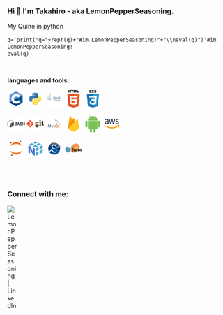 ### Hi :wave: I'm Takahiro - aka LemonPepperSeasoning.


My Quine in python
```
q='print("q="+repr(q)+"#im LemonPepperSeasoning!"+"\\neval(q)")'#im LemonPepperSeasoning!
eval(q)
```
<br/>

**languages and tools:**  

<code><img height="40" alt="C" src="https://raw.githubusercontent.com/github/explore/80688e429a7d4ef2fca1e82350fe8e3517d3494d/topics/c/c.png"></code>
<code><img height="40" alt="Python" src="https://raw.githubusercontent.com/github/explore/80688e429a7d4ef2fca1e82350fe8e3517d3494d/topics/python/python.png"></code>
<code><img height="40" alt="Java" src="https://raw.githubusercontent.com/github/explore/80688e429a7d4ef2fca1e82350fe8e3517d3494d/topics/java/java.png"></code>
<code><img height="40" alt="Html" src="https://raw.githubusercontent.com/github/explore/80688e429a7d4ef2fca1e82350fe8e3517d3494d/topics/html/html.png"></code>
<code><img height="40" alt="Css" src="https://raw.githubusercontent.com/github/explore/80688e429a7d4ef2fca1e82350fe8e3517d3494d/topics/css/css.png"></code>


<code><img height="40" alt="Bash" src="https://raw.githubusercontent.com/github/explore/80688e429a7d4ef2fca1e82350fe8e3517d3494d/topics/bash/bash.png"></code>
<code><img height="40" alt="Git" src="https://raw.githubusercontent.com/github/explore/80688e429a7d4ef2fca1e82350fe8e3517d3494d/topics/git/git.png"></code>
<code><img height="40" alt="MySQL" src="https://raw.githubusercontent.com/github/explore/80688e429a7d4ef2fca1e82350fe8e3517d3494d/topics/mysql/mysql.png"></code>
<code><img height="40" alt="Firebase" src="https://raw.githubusercontent.com/github/explore/80688e429a7d4ef2fca1e82350fe8e3517d3494d/topics/firebase/firebase.png"></code>
<code><img height="40" alt="Android" src="https://raw.githubusercontent.com/github/explore/80688e429a7d4ef2fca1e82350fe8e3517d3494d/topics/android/android.png"></code>
<code><img height="40" alt="AWS" src="https://raw.githubusercontent.com/github/explore/80688e429a7d4ef2fca1e82350fe8e3517d3494d/topics/aws/aws.png"></code>


<code><img height="40" alt="Jupyter-Notebook" src="https://raw.githubusercontent.com/github/explore/80688e429a7d4ef2fca1e82350fe8e3517d3494d/topics/jupyter-notebook/jupyter-notebook.png"></code>
<code><img height="40" alt="Numpy" src="https://raw.githubusercontent.com/github/explore/d530d6a3a171a53f7b8eb4e9e005136e7ebd898f/topics/numpy/numpy.png"></code>
<code><img height="40" alt="Scipy" src="https://raw.githubusercontent.com/github/explore/ca48d4f3dcf844b0898b9e039b4d848dc7ec306d/topics/scipy/scipy.png"></code>
<code><img height="40" alt="Scikit-Learn" src="https://raw.githubusercontent.com/github/explore/80688e429a7d4ef2fca1e82350fe8e3517d3494d/topics/scikit-learn/scikit-learn.png"></code>


<br />
<br />

### Connect with me:
[<img align="left" alt="LemonPepperSeasoning | LinkedIn" width="22px" src="https://cdn.jsdelivr.net/npm/simple-icons@v3/icons/linkedin.svg" />][linkedin]

[Website]: roastchickenseasoning.com
<br />


[linkedin]: https://www.linkedin.com/in/takahiro-ishiguro-05573919b/
